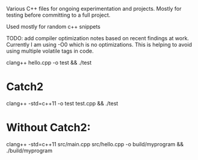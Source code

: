 Various C++ files for ongoing experimentation and projects.
Mostly for testing before committing to a full project.

Used mostly for random c++ snippets

TODO: add compiler optimization notes based on recent findings at work. 
Currently I am using -O0 which is no optimizations. This is helping to avoid using multiple volatile tags in code.


clang++ hello.cpp -o test && ./test



# Catch2
clang++ -std=c++11 -o test test.cpp && ./test


# Without Catch2:
clang++ -std=c++11 src/main.cpp src/hello.cpp -o build/myprogram && ./build/myprogram
